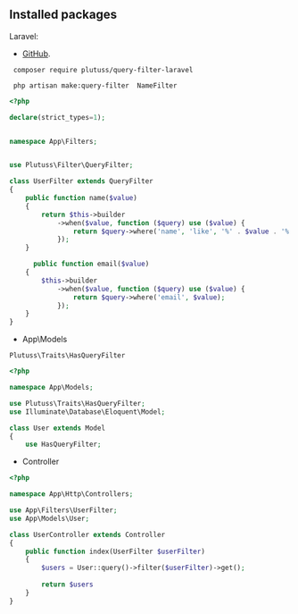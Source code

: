 ## Installed packages

Laravel:
- [GitHub](https://github.com/plutuss/query-filter-laravel).

```shell
 composer require plutuss/query-filter-laravel
```

```shell
 php artisan make:query-filter  NameFilter
```


```php
<?php

declare(strict_types=1);


namespace App\Filters;


use Plutuss\Filter\QueryFilter;

class UserFilter extends QueryFilter
{
    public function name($value)
    {
        return $this->builder
            ->when($value, function ($query) use ($value) {
                return $query->where('name', 'like', '%' . $value . '%');
            });
    }

      public function email($value)
    {
        $this->builder
            ->when($value, function ($query) use ($value) {
                return $query->where('email', $value);
            });
    }
}
```

- App\Models  
```shell
Plutuss\Traits\HasQueryFilter
```
```php
<?php

namespace App\Models;

use Plutuss\Traits\HasQueryFilter;
use Illuminate\Database\Eloquent\Model;

class User extends Model
{
    use HasQueryFilter;
```

- Controller
```php
<?php

namespace App\Http\Controllers;

use App\Filters\UserFilter;
use App\Models\User;

class UserController extends Controller
{
    public function index(UserFilter $userFilter)
    {
        $users = User::query()->filter($userFilter)->get();
       
        return $users
    }
}
```
